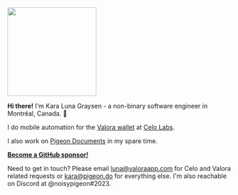 <img src="https://user-images.githubusercontent.com/6799989/125539874-fdbae42a-9e6b-4c49-8dcc-019cc4f9896d.png" width="200" height="200">

**Hi there!** I'm Kara Luna Graysen - a non-binary software engineer in Montréal, Canada. :wave: 

I do mobile automation for the [Valora wallet](https://github.com/celo-org/wallet) at [Celo Labs](https://clabs.co).

I also work on [Pigeon Documents](https://github.com/noisypigeon/pigeon-documents) in my spare time.

[**Become a GitHub sponsor!**](https://github.com/sponsors/noisypigeon)

Need to get in touch? Please email [luna@valoraapp.com](mailto:luna@valoraapp.com) for Celo and Valora related requests or [kara@pigeon.do](mailto:kara@pigeon.do) for everything else. I'm also reachable on Discord at @noisypigeon#2023.
